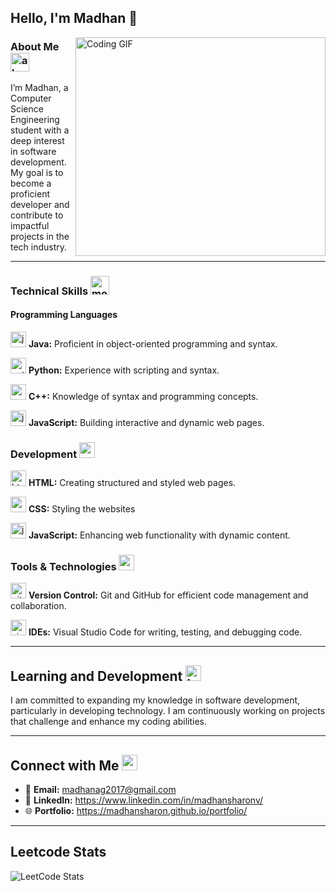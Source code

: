 ## Hello, I'm Madhan 👋

 <img src="https://camo.githubusercontent.com/2366b34bb903c09617990fb5fff4622f3e941349e846ddb7e73df872a9d21233/68747470733a2f2f63646e2e6472696262626c652e636f6d2f75736572732f3733303730332f73637265656e73686f74732f363538313234332f6176656e746f2e676966" align="right" width="400" height="350" alt="Coding GIF">

### About Me  <img width="30" height="30" src="https://img.icons8.com/nolan/64/about.png" alt="about"/>
I’m Madhan, a Computer Science Engineering student with a deep interest in software development. My goal is to become a proficient developer and contribute to impactful projects in the tech industry.

---

### Technical Skills <img width="30" height="30" src="https://img.icons8.com/3d-fluency/94/monitor.png" alt="monitor"/>

#### Programming Languages
  <img width="25" height="25" src="https://img.icons8.com/color/50/java-coffee-cup-logo--v1.png" alt="java-coffee-cup-logo--v1"/> **Java:** Proficient in object-oriented programming and syntax. 

  <img width="25" height="25" src="https://img.icons8.com/color/50/python--v1.png" alt="python--v1"/> **Python:** Experience with scripting and syntax.
 
  <img width="25" height="25" src="https://img.icons8.com/fluency/50/c-plus-plus-logo.png" alt="c-plus-plus-logo"/> **C++:** Knowledge of syntax and programming concepts.

  <img width="25" height="25" src="https://img.icons8.com/color/50/javascript--v1.png" alt="javascript--v1"/> **JavaScript:** Building interactive and dynamic web pages.

### Development <img width="25" height="25" src="https://img.icons8.com/ultraviolet/40/code.png" alt="code"/>
<img width="25" height="25" src="https://img.icons8.com/color/50/html-5--v2.png" alt="html-5--v2"/> **HTML:** Creating structured and styled web pages.

<img width="25" height="25" src="https://img.icons8.com/fluency/50/css3.png" alt="css3"/> **CSS:** Styling the websites

<img width="25" height="25" src="https://img.icons8.com/fluency/50/javascript.png" alt="javascript"/> **JavaScript:** Enhancing web functionality with dynamic content.

### Tools & Technologies <img width="25" height="25" src="https://img.icons8.com/office/40/maintenance.png" alt="maintenance"/>
<img width="25" height="25" src="https://img.icons8.com/glyph-neue/64/github.png" alt="github"/> **Version Control:** Git and GitHub for efficient code management and collaboration.

<img width="25" height="25" src="https://img.icons8.com/color/50/visual-studio-code-2019.png" alt="visual-studio-code-2019"/> **IDEs:** Visual Studio Code for writing, testing, and debugging code.

---

## Learning and Development <img width="25" height="25" src="https://img.icons8.com/office/40/learning.png" alt="learning"/>
I am committed to expanding my knowledge in software development, particularly in developing technology. I am continuously working on projects that challenge and enhance my coding abilities.

---

## Connect with Me <img width="25" height="25" src="https://img.icons8.com/color/50/contact-card.png" alt="contact-card"/>
- 📧 **Email:** [madhanag2017@gmail.com](madhanag2017@gmail.com)
- 💼 **LinkedIn:** https://www.linkedin.com/in/madhansharonv/
- 🌐 **Portfolio:** https://madhansharon.github.io/portfolio/

---
## Leetcode Stats
![LeetCode Stats](https://leetcard.jacoblin.cool/Madhan_sharon_v?theme=dark&font=Abel&ext=heatmap)

